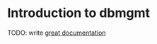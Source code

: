 # Introduction to dbmgmt

TODO: write [great documentation](http://jacobian.org/writing/what-to-write/)
